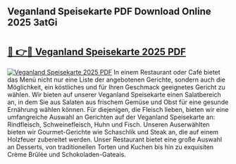 ## Veganland Speisekarte PDF Download Online 2025 3atGi

# <h2><a href="http://gc9wxs4.nevu.top/?p=Veganland+Speisekarte">🔗 👉🔴 Veganland Speisekarte 2025 PDF</a></h2>

[![Veganland Speisekarte 2025 PDF](https://i.imgur.com/dBaPXMq.png)](http://gc9wxs4.nevu.top/?p=Veganland+Speisekarte)
In einem Restaurant oder Café bietet das Menü nicht nur eine Liste der angebotenen Gerichte, sondern auch die Möglichkeit, ein köstliches und für Ihren Geschmack geeignetes Gericht zu wählen. Wir bieten auf unserer Veganland Speisekarte einen Salatbereich an, in dem Sie aus Salaten aus frischem Gemüse und Obst für eine gesunde Ernährung wählen können. Für diejenigen, die Fleisch lieben, bieten wir eine umfangreiche Auswahl an Gerichten auf der Veganland Speisekarte an: Rindfleisch, Schweinefleisch, Huhn und Fisch. Unseren Auserwählten bieten wir Gourmet-Gerichte wie Schaschlik und Steak an, die auf einem Holzfeuer zubereitet werden. Unser Restaurant bietet eine große Auswahl an Desserts, von traditionellen Torten und Kuchen bis hin zu exquisiten Crème Brûlée und Schokoladen-Gateais.
